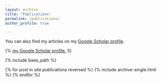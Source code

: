 ```yaml
---
layout: archive
title: "Publications"
permalink: /publications/
author_profile: true

---
```

 You can also find my articles on my [Google Scholar profile](https://scholar.google.com/citations?user=j5Nqyc4AAAAJ&hl=en).
 
 {% <u><a href="https://scholar.google.com/citations?user=j5Nqyc4AAAAJ&hl=en">my Google Scholar profile</a>.</u> 5}
 

{% include base_path %}

{% for post in site.publications reversed %}
  {% include archive-single.html %}
{% endfor %}
